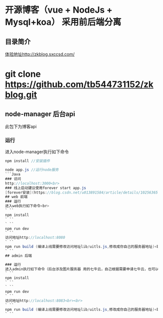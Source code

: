 开源博客（vue + NodeJs + Mysql+koa） 采用前后端分离
==== 
目录简介 
-------
[体验地址http://zkblog.sxccsd.com/](http://zkblog.sxccsd.com/) 
 
# git clone https://github.com/tb544731152/zkblog.git
## node-manager 后台api
  此包下为博客api
  ### 运行 
  进入node-manager执行如下命令<br>
  ```Java
  npm install //安装插件
  ```
  ```Java
  node app.js //运行node服务
  ```Java
  ### 访问
  http://localhost:3000<br>
  ### 线上启动建议使用forever start app.js
  [forever安装](https://blog.csdn.net/u013891584/article/details/102563658) 
## web 前端
  ### 运行 
  进入web执行如下命令<br>
  ` ``
  npm install
  ` ``
  ` ``
  npm run dev
  ` ``
  访问地址http://localhost:8080
  ` ``
  npm run build (编译上线需要修改访问地址lib/uitls.js,修改成你自己的服务器地址)<br>
  ` ``
## admin 后端

### 运行 
  进入admin执行如下命令（后台涉及图片服务器 用的七牛云，自己根据需要申请七牛云，也可以用阿里云）<br>
  ` ``
  npm install
  ` ``
  ` ``
  npm run dev
  ` ``
  访问地址http://localhost:8083<br><br>
  ` ``
  npm run build (编译上线需要修改访问地址lib/uitls.js,修改成你自己的服务器地址)<br>
  ` ``
